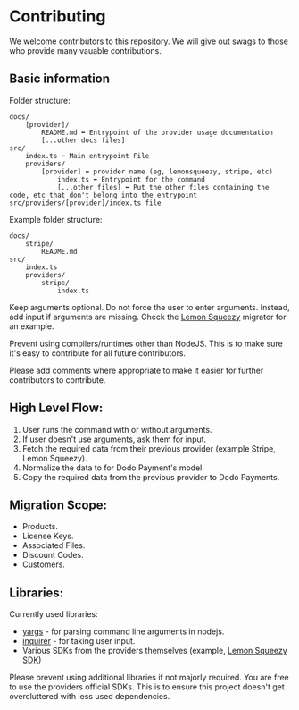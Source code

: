 # Contributing
We welcome contributors to this repository. We will give out swags to those who provide many vauable contributions.

## Basic information
Folder structure:
```
docs/
    [provider]/
        README.md ⬅ Entrypoint of the provider usage documentation
        [...other docs files]
src/
    index.ts ⬅ Main entrypoint File
    providers/
        [provider] ⬅ provider name (eg, lemonsqueezy, stripe, etc)
            index.ts ⬅ Entrypoint for the command
            [...other files] ⬅ Put the other files containing the code, etc that don't belong into the entrypoint src/providers/[provider]/index.ts file
```

Example folder structure:
```
docs/
    stripe/
        README.md
src/
    index.ts
    providers/
        stripe/
            index.ts
```
Keep arguments optional. Do not force the user to enter arguments. Instead, add input if arguments are missing. Check the [Lemon Squeezy](./src/providers/lemonsqueezy/index.ts) migrator for an example.

Prevent using compilers/runtimes other than NodeJS. This is to make sure it's easy to contribute for all future contributors.

Please add comments where appropriate to make it easier for further contributors to contribute.

## High Level Flow:
1. User runs the command with or without arguments.
2. If user doesn't use arguments, ask them for input.
3. Fetch the required data from their previous provider (example Stripe, Lemon Squeezy).
4. Normalize the data to for Dodo Payment's model.
5. Copy the required data from the previous provider to Dodo Payments.

## Migration Scope:
- Products.
- License Keys.
- Associated Files.
- Discount Codes.
- Customers.

## Libraries:  
Currently used libraries:  
- [yargs](https://github.com/yargs/yargs) - for parsing command line arguments in nodejs.
- [inquirer](https://github.com/SBoudrias/Inquirer.js) - for taking user input.
- Various SDKs from the providers themselves (example, [Lemon Squeezy SDK](https://github.com/lmsqueezy/lemonsqueezy.js))

Please prevent using additional libraries if not majorly required. You are free to use the providers official SDKs. This is to ensure this project doesn't get overcluttered with less used dependencies.